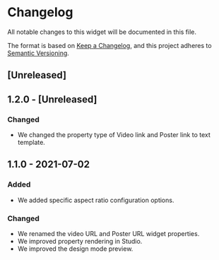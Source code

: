 # Changelog

All notable changes to this widget will be documented in this file.

The format is based on [Keep a Changelog](https://keepachangelog.com/en/1.0.0/), and this project adheres to [Semantic Versioning](https://semver.org/spec/v2.0.0.html).

## [Unreleased]

## 1.2.0 - [Unreleased]

### Changed
-   We changed the property type of Video link and Poster link to text template.

## 1.1.0 - 2021-07-02

### Added
-   We added specific aspect ratio configuration options.

### Changed
-   We renamed the video URL and Poster URL widget properties.
-   We improved property rendering in Studio.
-   We improved the design mode preview.
